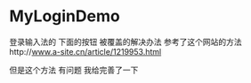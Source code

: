 # MyLoginDemo
登录输入法的 下面的按钮 被覆盖的解决办法
参考了这个网站的方法http://www.a-site.cn/article/1219953.html

但是这个方法 有问题 我给完善了一下
